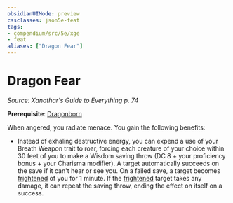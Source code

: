 ```yaml
---
obsidianUIMode: preview
cssclasses: json5e-feat
tags:
- compendium/src/5e/xge
- feat
aliases: ["Dragon Fear"]
---
```

# Dragon Fear
*Source: Xanathar's Guide to Everything p. 74*  

**Prerequisite**: [Dragonborn](/3-Mechanics/CLI/races/dragonborn.md)

When angered, you radiate menace. You gain the following benefits:

- Instead of exhaling destructive energy, you can expend a use of your Breath Weapon trait to roar, forcing each creature of your choice within 30 feet of you to make a Wisdom saving throw (DC 8 + your proficiency bonus + your Charisma modifier). A target automatically succeeds on the save if it can't hear or see you. On a failed save, a target becomes [frightened](/3-Mechanics/CLI/rules/conditions.md#frightened) of you for 1 minute. If the [frightened](/3-Mechanics/CLI/rules/conditions.md#frightened) target takes any damage, it can repeat the saving throw, ending the effect on itself on a success.